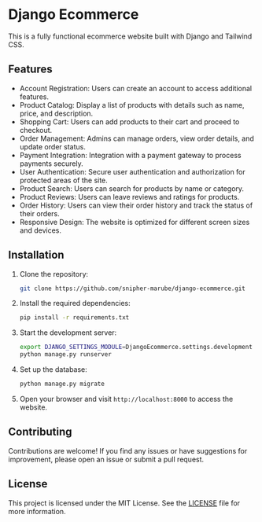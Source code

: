# Django Ecommerce

This is a fully functional ecommerce website built with Django and Tailwind CSS.

## Features

- Account Registration: Users can create an account to access additional features.
- Product Catalog: Display a list of products with details such as name, price, and description.
- Shopping Cart: Users can add products to their cart and proceed to checkout.
- Order Management: Admins can manage orders, view order details, and update order status.
- Payment Integration: Integration with a payment gateway to process payments securely.
- User Authentication: Secure user authentication and authorization for protected areas of the site.
- Product Search: Users can search for products by name or category.
- Product Reviews: Users can leave reviews and ratings for products.
- Order History: Users can view their order history and track the status of their orders.
- Responsive Design: The website is optimized for different screen sizes and devices.

## Installation

1. Clone the repository:

    ```bash
    git clone https://github.com/snipher-marube/django-ecommerce.git
    ```

2. Install the required dependencies:

    ```bash
    pip install -r requirements.txt
    ```

3. Start the development server:

    ```bash
    export DJANGO_SETTINGS_MODULE=DjangoEcommerce.settings.development
    python manage.py runserver
    ```

4. Set up the database:

    ```bash
    python manage.py migrate
    ```

5. Open your browser and visit `http://localhost:8000` to access the website.

## Contributing

Contributions are welcome! If you find any issues or have suggestions for improvement, please open an issue or submit a pull request.

## License

This project is licensed under the MIT License. See the [LICENSE](LICENSE) file for more information.
